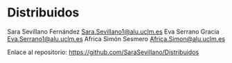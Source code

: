 # Distribuidos
Sara Sevillano Fernández <Sara.Sevillano1@alu.uclm.es>
Eva Serrano Gracia <Eva.Serrano1@alu.uclm.es>
Africa Simón Sesmero <Africa.Simon@alu.uclm.es>

Enlace al repositorio:
https://github.com/SaraSevillano/Distribuidos
